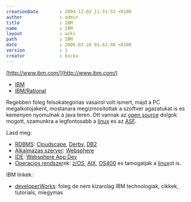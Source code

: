 ```yaml
---
creationDate        : 2004-12-02 11:31:55 +0100 
author              : admin 
title               : IBM 
name                : IBM 
layout              : wiki 
path                : IBM 
date                : 2006-03-26 01:42:40 +0100 
version             : 1 
creator             : kocka 
---
```

[http://www.ibm.com/](http://www.ibm.com/)


-   [IBM](IBM.html)
-   [IBM/Rational](IBM/Rational.html)



Regebben foleg felsokategorias vasairol volt ismert, majd a PC megalkotojakent, mostanara megizmositottak a szoftver agazatukat is es kemenyen nyomulnak a java teren. Ott vannak az [open source](Open%20Source.html) dolgok mogott, szamunkra a legfontosabb a [linux](Linux.html) es az [ASF](ASF.html).

Lasd meg:

*   [RDBMS](RDBMS.html): [Cloudscape](CloudScape.html), [Derby](Derby.html), [DB2](DB2.html)
*   [Alkalmazas szerver](Alkalmazas%20Szerver.html): [Websphere](Websphere.html)
*   [IDE](IDE.html): [Websphere App Dev](Websphere%20App%20Dev.html)
*   [Operacios rendszer](Operacios%20rendszer.html)ek: [z/OS](Missing.html), [AIX](Missing.html), [OS400](Missing.html) es tamogatjak a [linux](Linux.html)ot is.

IBM linkek:

*   [developerWorks](http://www.ibm.com/developerWorks/): foleg de nem kizarolag IBM technologiak, cikkek, tutorials, miegymas
